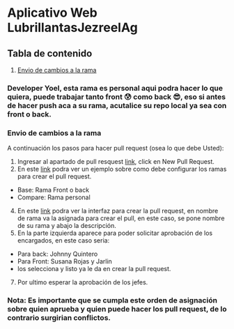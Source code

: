 # Aplicativo Web LubrillantasJezreelAg

## Tabla de contenido
1. [Envio de cambios a la rama ](Envio-de-cambios-a-la-rama)

### Developer Yoel, esta rama es personal aqui podra hacer lo que quiera, puede trabajar tanto front 😰 como back 😎, eso si antes de hacer push aca a su rama, acutalice su repo local ya sea con front o back.

### Envio de cambios a la rama 
A continuación los pasos para hacer pull request (osea lo que debe Usted):
1. Ingresar al apartado de pull resquest [link](https://github.com/JohnnyQuintero16/aplicativoWebLubrillantasJezreelAg/pulls), click en New Pull Request.
2. En este [link](https://drive.google.com/file/d/1b063nnV-WOM20CJssUnW5CyaTySwL2Ma/view?usp=sharing) podra ver un ejemplo sobre como debe configurar los ramas para crear el pull request.
 * Base: Rama Front o back
 * Compare: Rama personal 
4. En este [link](https://drive.google.com/file/d/1du_5xyo5k_lhq8DXNflXDRETj-4cknB8/view?usp=sharing) podra ver la interfaz para crear la pull request, en nombre de rama va la asignada para crear el pull, en este caso, se pone nombre de su rama y abajo la descripción.
5. En la parte izquierda aparece para poder solicitar aprobación de los encargados, en este caso seria:
  *  Para back: Johnny Quintero
  *  Para Front: Susana Rojas y Jarlin
  * los selecciona y listo ya le da en crear la pull request.
7. Por ultimo esperar la aprobación de los jefes.

### Nota: Es importante que se cumpla este orden de asignación sobre quien aprueba y quien puede hacer los pull request, de lo contrario surgirian conflictos.
